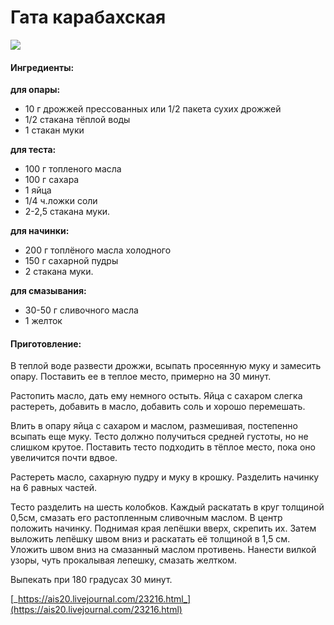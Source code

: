 # Гата карабахская

![](../../pics/23905_640.jpg)

#### Ингредиенты:

**для опары:**

* 10 г дрожжей прессованных или 1/2 пакета сухих дрожжей
* 1/2 стакана тёплой воды
* 1 стакан муки

**для теста:**

* 100 г топленого масла
* 100 г сахара 
* 1 яйца 
* 1/4 ч.ложки соли 
* 2-2,5 стакана муки. 

**для начинки:**

* 200 г топлёного масла холодного
* 150 г сахарной пудры 
* 2 стакана муки. 

**для смазывания:**

* 30-50 г сливочного масла 
* 1 желток

#### Приготовление:

В теплой воде развести дрожжи, всыпать просеянную муку и замесить опару. Поставить ее в теплое место, примерно на 30 минут.

Растопить масло, дать ему немного остыть. Яйца с сахаром слегка растереть, добавить в масло, добавить соль и хорошо перемешать.

Влить в опару яйца с сахаром и маслом, размешивая, постепенно всыпать еще муку. Тесто должно получиться средней густоты, но не слишком крутое. Поставить тесто подходить в тёплое место, пока оно увеличится почти вдвое.

Растереть масло, сахарную пудру и муку в крошку. Разделить начинку на 6 равных частей.

Тесто разделить на шесть колобков. Каждый раскатать в круг толщиной 0,5см, смазать его растопленным сливочным маслом. В центр положить начинку. Поднимая края лепёшки вверх, скрепить их. Затем выложить лепёшку швом вниз и раскатать её толщиной в 1,5 см. Уложить швом вниз на смазанный маслом противень. Нанести вилкой узоры, чуть прокалывая лепешку, смазать желтком.

Выпекать при 180 градусах 30 минут.

[_https://ais20.livejournal.com/23216.html_](https://ais20.livejournal.com/23216.html)

